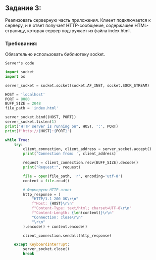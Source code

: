 ## Задание 3:
Реализовать серверную часть приложения. Клиент подключается к серверу, и в ответ получает HTTP-сообщение, содержащее HTML-страницу, которая сервер подгружает из файла index.html.

### Требования:
Обязательно использовать библиотеку socket.

`Server's code`

```py
import socket
import os

server_socket = socket.socket(socket.AF_INET, socket.SOCK_STREAM)

HOST = 'localhost'
PORT = 8080
BUFF_SIZE = 2048
file_path = 'index.html'

server_socket.bind((HOST, PORT))
server_socket.listen(1)
print("HTTP server is running on", HOST, ':', PORT)
print(f'http://{HOST}:{PORT}')

while True:
    try:
        client_connection, client_address = server_socket.accept()
        print('Connection from: ', client_address)

        request = client_connection.recv(BUFF_SIZE).decode()
        print("Request:", request)

        file = open(file_path, 'r', encoding='utf-8')
        content = file.read()

        # Формируем HTTP-ответ
        http_response = (
            "HTTP/1.1 200 OK\r\n"
            f"Host: {HOST}\r\n"
            f"Content-Type: text/html; charset=UTF-8\r\n"
            f"Content-Length: {len(content)}\r\n"
            "Connection: close\r\n"
            "\r\n"
        ).encode() + content.encode()

        client_connection.sendall(http_response)

    except KeyboardInterrupt:
        server_socket.close()
        break
```
